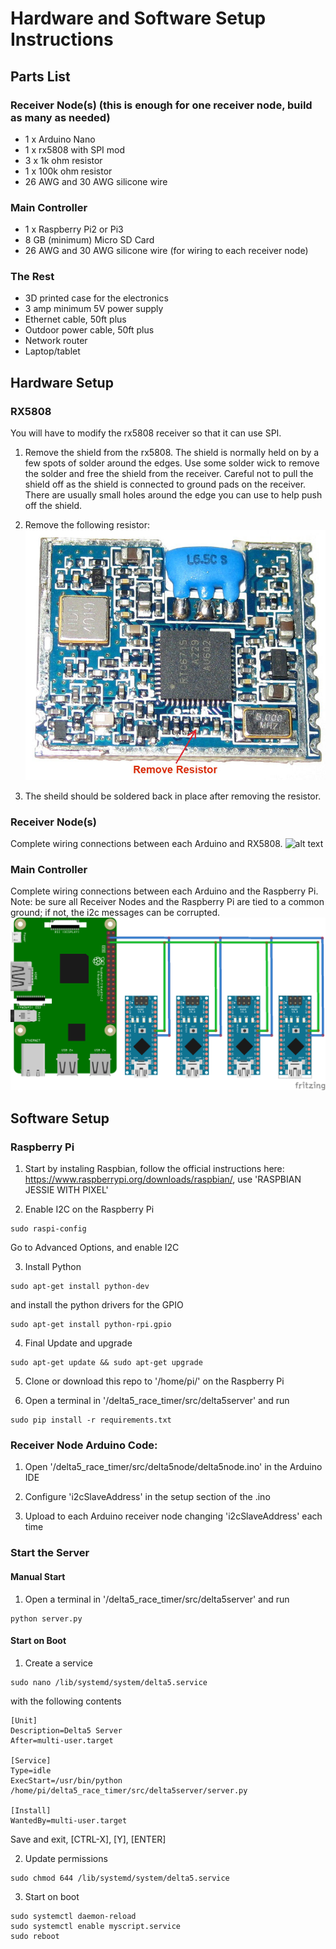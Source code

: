 # Hardware and Software Setup Instructions

## Parts List

### Receiver Node(s) (this is enough for one receiver node, build as many as needed)
* 1 x Arduino Nano
* 1 x rx5808 with SPI mod
* 3 x 1k ohm resistor
* 1 x 100k ohm resistor
* 26 AWG and 30 AWG silicone wire

### Main Controller
* 1 x Raspberry Pi2 or Pi3
* 8 GB (minimum) Micro SD Card
* 26 AWG and 30 AWG silicone wire (for wiring to each receiver node)

### The Rest
* 3D printed case for the electronics
* 3 amp minimum 5V power supply
* Ethernet cable, 50ft plus
* Outdoor power cable, 50ft plus
* Network router
* Laptop/tablet

## Hardware Setup

### RX5808
You will have to modify the rx5808 receiver so that it can use SPI.

1. Remove the shield from the rx5808. The shield is normally held on by a few spots of solder around the edges.  Use some solder wick to remove the solder and free the shield from the receiver.  Careful not to pull the shield off as the shield is connected to ground pads on the receiver. There are usually small holes around the edge you can use to help push off the shield.

2. Remove the following resistor:
![alt text](img/rx5808-new-top.jpg)

3. The sheild should be soldered back in place after removing the resistor.

### Receiver Node(s)
Complete wiring connections between each Arduino and RX5808.
![alt text](img/Receivernode.png)

### Main Controller
Complete wiring connections between each Arduino and the Raspberry Pi.
Note: be sure all Receiver Nodes and the Raspberry Pi are tied to a common ground; if not, the i2c messages can be corrupted.
![alt text](img/D5-i2c.png)

## Software Setup
  
### Raspberry Pi
1. Start by instaling Raspbian, follow the official instructions here: https://www.raspberrypi.org/downloads/raspbian/, use 'RASPBIAN JESSIE WITH PIXEL'

2. Enable I2C on the Raspberry Pi
```
sudo raspi-config
```
Go to Advanced Options, and enable I2C

3. Install Python
```
sudo apt-get install python-dev
```
and install the python drivers for the GPIO
```
sudo apt-get install python-rpi.gpio
```

4. Final Update and upgrade
```
sudo apt-get update && sudo apt-get upgrade
```

5. Clone or download this repo to '/home/pi/' on the Raspberry Pi

6. Open a terminal in '/delta5_race_timer/src/delta5server' and run
```
sudo pip install -r requirements.txt
```

### Receiver Node Arduino Code:
1. Open '/delta5_race_timer/src/delta5node/delta5node.ino' in the Arduino IDE

2. Configure 'i2cSlaveAddress' in the setup section of the .ino

3. Upload to each Arduino receiver node changing 'i2cSlaveAddress' each time

### Start the Server

#### Manual Start
1. Open a terminal in '/delta5_race_timer/src/delta5server' and run
```
python server.py
```

#### Start on Boot
1. Create a service
```
sudo nano /lib/systemd/system/delta5.service
```
with the following contents
```
[Unit]
Description=Delta5 Server
After=multi-user.target

[Service]
Type=idle
ExecStart=/usr/bin/python /home/pi/delta5_race_timer/src/delta5server/server.py

[Install]
WantedBy=multi-user.target
```
Save and exit, [CTRL-X], [Y], [ENTER]

2. Update permissions
```
sudo chmod 644 /lib/systemd/system/delta5.service
```

3. Start on boot
```
sudo systemctl daemon-reload
sudo systemctl enable myscript.service
sudo reboot
```
